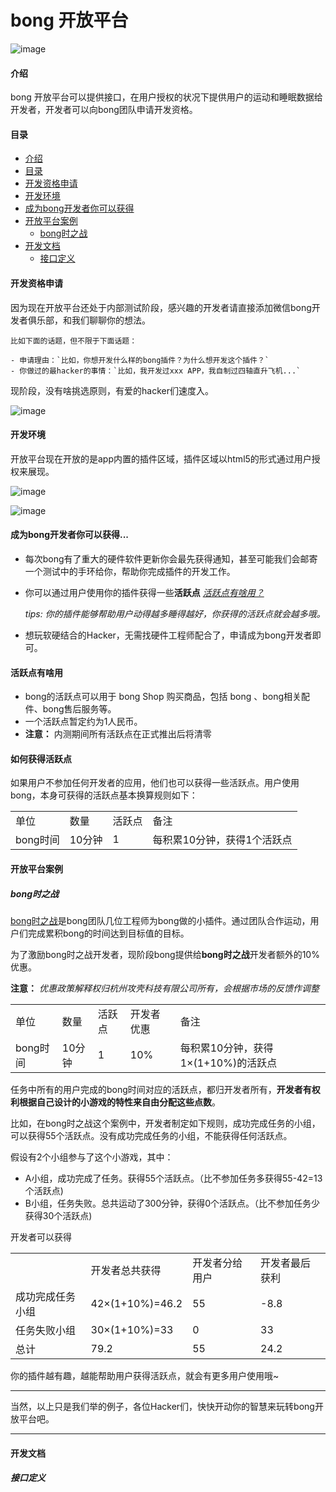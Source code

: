 bong 开放平台
================

![image](https://github.com/Ginshell/bongOpenPlatform/blob/master/documents/cover.png?raw=true)

#### 介绍

bong 开放平台可以提供接口，在用户授权的状况下提供用户的运动和睡眠数据给开发者，开发者可以向bong团队申请开发资格。





#### 目录

- [介绍](#介绍)
- [目录](#目录)
- [开发资格申请](#开发资格申请)
- [开发环境](#开发环境)
- [成为bong开发者你可以获得](#成为bong开发者你可以获得)
- [开放平台案例](#开放平台案例)
	- [bong时之战](#bong时之战)
- [开发文档](#开发文档)
	- [接口定义](#接口定义)

#### 开发资格申请

因为现在开放平台还处于内部测试阶段，感兴趣的开发者请直接添加微信bong开发者俱乐部，和我们聊聊你的想法。

````
比如下面的话题，但不限于下面话题：

- 申请理由：`比如，你想开发什么样的bong插件？为什么想开发这个插件？`
- 你做过的最hacker的事情：`比如，我开发过xxx APP，我自制过四轴直升飞机...`
````

现阶段，没有啥挑选原则，有爱的hacker们速度入。

![image](https://github.com/Ginshell/bongOpenPlatform/blob/master/documents/qrcode.jpg?raw=true)


#### 开发环境
开放平台现在开放的是app内置的插件区域，插件区域以html5的形式通过用户授权来展现。


![image](https://github.com/Ginshell/bongOpenPlatform/blob/master/documents/setting1.jpg?raw=true)


![image](https://github.com/Ginshell/bongOpenPlatform/blob/master/documents/Setting2.jpg?raw=true)


#### 成为bong开发者你可以获得...

- 每次bong有了重大的硬件软件更新你会最先获得通知，甚至可能我们会邮寄一个测试中的手环给你，帮助你完成插件的开发工作。

- 你可以通过用户使用你的插件获得一些**活跃点** [*活跃点有啥用？*](#活跃点有啥用)
  
  *tips: 你的插件能够帮助用户动得越多睡得越好，你获得的活跃点就会越多哦。* 
  
- 想玩软硬结合的Hacker，无需找硬件工程师配合了，申请成为bong开发者即可。


#### 活跃点有啥用
- bong的活跃点可以用于 bong Shop 购买商品，包括 bong 、bong相关配件、bong售后服务等。
- 一个活跃点暂定约为1人民币。
- **注意：** 内测期间所有活跃点在正式推出后将清零 

#### 如何获得活跃点
  如果用户不参加任何开发者的应用，他们也可以获得一些活跃点。用户使用bong，本身可获得的活跃点基本换算规则如下：
   <table class="table table-bordered table-striped table-condensed">
<tr>
<td> 单位 </td>
<td> 数量 </td>
<td> 活跃点 </td>
<td> 备注 </td>
</tr>

<tr>
<td> bong时间 </td>
<td> 10分钟 </td>
<td> 1 </td>
<td> 每积累10分钟，获得1个活跃点 </td>
</tr>

</table>


#### 开放平台案例
##### bong时之战

  [bong时之战](https://github.com/Ginshell/bongOpenPlatform/wiki/bong%E6%97%B6%E4%B9%8B%E6%88%98)是bong团队几位工程师为bong做的小插件。通过团队合作运动，用户们完成累积bong的时间达到目标值的目标。
  
  为了激励bong时之战开发者，现阶段bong提供给**bong时之战**开发者额外的10%优惠。
 
  **注意：** *优惠政策解释权归杭州攻壳科技有限公司所有，会根据市场的反馈作调整*
  
 <table class="table table-bordered table-striped table-condensed">
<tr>
<td> 单位 </td>
<td> 数量 </td>
<td> 活跃点 </td>
<td> 开发者优惠 </td>
<td> 备注 </td>
</tr>

<tr>
<td> bong时间 </td>
<td> 10分钟 </td>
<td> 1 </td>
<td> 10% </td>
<td> 每积累10分钟，获得1×(1+10%)的活跃点 </td>
</tr>

</table>

任务中所有的用户完成的bong时间对应的活跃点，都归开发者所有，**开发者有权利根据自己设计的小游戏的特性来自由分配这些点数**。

比如，在bong时之战这个案例中，开发者制定如下规则，成功完成任务的小组，可以获得55个活跃点。没有成功完成任务的小组，不能获得任何活跃点。

假设有2个小组参与了这个小游戏，其中：

- A小组，成功完成了任务。获得55个活跃点。（比不参加任务多获得55-42=13个活跃点)
- B小组，任务失败。总共运动了300分钟，获得0个活跃点。（比不参加任务少获得30个活跃点)

开发者可以获得

<table class="table table-bordered table-striped table-condensed">
<tr>
<td>  </td>
<td> 开发者总共获得 </td>
<td> 开发者分给用户 </td>
<td> 开发者最后获利 </td>
</tr>

<tr>
<td> 成功完成任务小组 </td>
<td> 42×(1+10%)=46.2 </td>
<td> 55 </td>
<td> -8.8 </td>
</tr>

<tr>
<td> 任务失败小组 </td>
<td> 30×(1+10%)=33 </td>
<td> 0 </td>
<td> 33 </td>
</tr>

<tr>
<td> 总计 </td>
<td> 79.2 </td>
<td> 55  </td>
<td> 24.2 </td>
</tr>

</table>
你的插件越有趣，越能帮助用户获得活跃点，就会有更多用户使用哦~

-------

当然，以上只是我们举的例子，各位Hacker们，快快开动你的智慧来玩转bong开放平台吧。

-----

#### 开发文档

##### 接口定义

